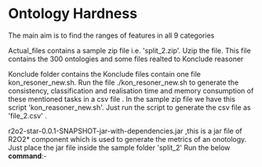 # Ontology Hardness
The main aim is to find the ranges of features in all 9 categories

Actual_files contains a sample zip file i.e. 'split_2.zip'.
Uzip the file. This file contains the 300 ontologies and some files realted to Konclude reasoner

Konclude folder contains the Konclude files contain one file kon_resoner_new.sh.
Run the file ./kon_resoner_new.sh to generate the consistency, classification and realisation time and memory consumption of these mentioned tasks in a csv file .
In the sample zip file we have this script 'kon_reasoner_new.sh'. Just run the script to generate the csv file as 'file_2.csv' .

r2o2-star-0.0.1-SNAPSHOT-jar-with-dependencies.jar ,this is a jar file of R2O2* component which is used to generate the metrics of an onotology. Just place the jar file inside the sample folder 'split_2' Run the below **command**:-

                
